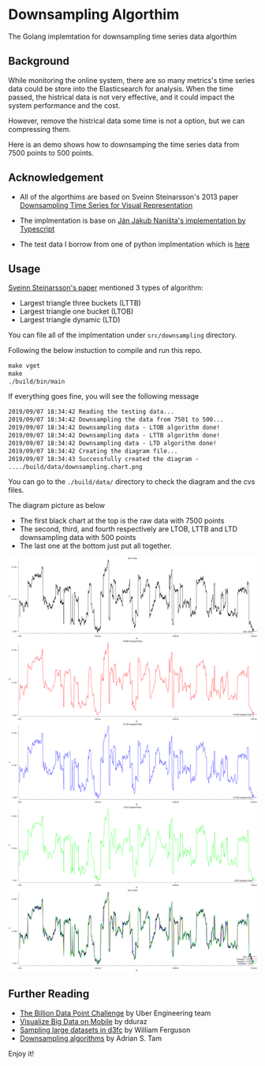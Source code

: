 # Downsampling Algorthim

The Golang implemtation for downsampling time series data algorthim 

## Background

While monitoring the online system, there are so many metrics's time series data could be store into the Elasticsearch for analysis. When the time passed, the histrical data is not very effective, and it could impact the system performance and the cost.

However, remove the histrical data some time is not a option, but we can compressing them. 

Here is an demo shows how to downsamping the time series data from 7500 points to 500 points.

## Acknowledgement

- All of the algorthims are based on Sveinn Steinarsson's 2013 paper [Downsampling Time Series for Visual Representation]( 
https://skemman.is/bitstream/1946/15343/3/SS_MSthesis.pdf)

- The implmentation is base on [Ján Jakub Naništa's implementation by Typescript](https://github.com/janjakubnanista/downsample)

- The test data I borrow from one of python implmentation which is [here](https://github.com/devoxi/lttb-py/)


## Usage

[Sveinn Steinarsson's paper]( 
https://skemman.is/bitstream/1946/15343/3/SS_MSthesis.pdf) mentioned 3 types of algorithm:

- Largest triangle three buckets (LTTB)
- Largest triangle one bucket (LTOB)
- Largest triangle dynamic (LTD)

You can file all of the implmentation under `src/downsampling` directory.


Following the below instuction to compile and run this repo.

```
make vget 
make 
./build/bin/main
```

If everything goes fine, you will see the following message

```
2019/09/07 18:34:42 Reading the testing data...
2019/09/07 18:34:42 Downsampling the data from 7501 to 500...
2019/09/07 18:34:42 Downsampling data - LTOB algorithm done!
2019/09/07 18:34:42 Downsampling data - LTTB algorithm done!
2019/09/07 18:34:42 Downsampling data - LTD algorithm done!
2019/09/07 18:34:42 Creating the diagram file...
2019/09/07 18:34:43 Successfully created the diagram - ..../build/data/downsampling.chart.png
```

You can go to the `./build/data/` directory to check the diagram and the cvs files.

The diagram picture as below
- The first black chart at the top is the raw data with 7500 points
- The second, third, and fourth respectively are LTOB, LTTB and LTD downsampling data with 500 points
- The last one at the bottom just put all together.

![](./data/downsampling.chart.png?raw=true)


## Further Reading

* [The Billion Data Point Challenge](https://eng.uber.com/billion-data-point-challenge/) by Uber Engineering team
* [Visualize Big Data on Mobile](http://dduraz.com/2019/04/26/data-visualization-mobile/) by dduraz
* [Sampling large datasets in d3fc](http://blog.scottlogic.com/2015/11/16/sampling-large-data-in-d3fc.html) by William Ferguson
* [Downsampling algorithms](http://www.adrian.idv.hk/2018-01-24-downsample/) by Adrian S. Tam


Enjoy it!